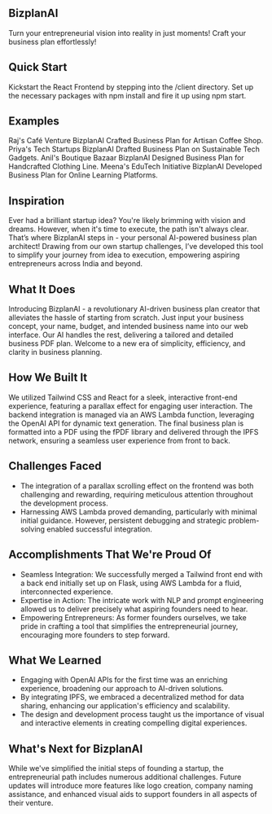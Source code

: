 ## BizplanAI
Turn your entrepreneurial vision into reality in just moments! Craft your business plan effortlessly!

## Quick Start
Kickstart the React Frontend by stepping into the /client directory. Set up the necessary packages with npm install and fire it up using npm start.

## Examples
Raj's Café Venture
BizplanAI Crafted Business Plan for Artisan Coffee Shop.
Priya's Tech Startups
BizplanAI Drafted Business Plan on Sustainable Tech Gadgets.
Anil's Boutique Bazaar
BizplanAI Designed Business Plan for Handcrafted Clothing Line.
Meena's EduTech Initiative
BizplanAI Developed Business Plan for Online Learning Platforms.

## Inspiration
Ever had a brilliant startup idea? You're likely brimming with vision and dreams. However, when it's time to execute, the path isn't always clear. That’s where BizplanAI steps in - your personal AI-powered business plan architect! Drawing from our own startup challenges, I’ve developed this tool to simplify your journey from idea to execution, empowering aspiring entrepreneurs across India and beyond.

## What It Does
Introducing BizplanAI - a revolutionary AI-driven business plan creator that alleviates the hassle of starting from scratch. Just input your business concept, your name, budget, and intended business name into our web interface. Our AI handles the rest, delivering a tailored and detailed business PDF plan. Welcome to a new era of simplicity, efficiency, and clarity in business planning.

## How We Built It
We utilized Tailwind CSS and React for a sleek, interactive front-end experience, featuring a parallax effect for engaging user interaction. The backend integration is managed via an AWS Lambda function, leveraging the OpenAI API for dynamic text generation. The final business plan is formatted into a PDF using the fPDF library and delivered through the IPFS network, ensuring a seamless user experience from front to back.

## Challenges Faced
- The integration of a parallax scrolling effect on the frontend was both challenging and rewarding, requiring meticulous attention throughout the development process.
- Harnessing AWS Lambda proved demanding, particularly with minimal initial guidance. However, persistent debugging and strategic problem-solving enabled successful integration.

## Accomplishments That We're Proud Of
- Seamless Integration: We successfully merged a Tailwind front end with a back end initially set up on Flask, using AWS Lambda for a fluid, interconnected experience.
- Expertise in Action: The intricate work with NLP and prompt engineering allowed us to deliver precisely what aspiring founders need to hear.
- Empowering Entrepreneurs: As former founders ourselves, we take pride in crafting a tool that simplifies the entrepreneurial journey, encouraging more founders to step forward.

## What We Learned
- Engaging with OpenAI APIs for the first time was an enriching experience, broadening our approach to AI-driven solutions.
- By integrating IPFS, we embraced a decentralized method for data sharing, enhancing our application's efficiency and scalability.
- The design and development process taught us the importance of visual and interactive elements in creating compelling digital experiences.

## What's Next for BizplanAI
While we've simplified the initial steps of founding a startup, the entrepreneurial path includes numerous additional challenges. Future updates will introduce more features like logo creation, company naming assistance, and enhanced visual aids to support founders in all aspects of their venture.
